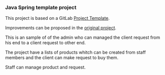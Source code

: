 ### Java Spring template project

This project is based on a GitLab [Project Template](https://docs.gitlab.com/ee/gitlab-basics/create-project.html).

Improvements can be proposed in the [original project](https://gitlab.com/gitlab-org/project-templates/spring).

This is an sample of of the admin who can managed the client request from his end to a client request to other end.

The project have a lists of products whitch can be created from staff members and the client can make request to buy them.

Staff can manage product and request.


